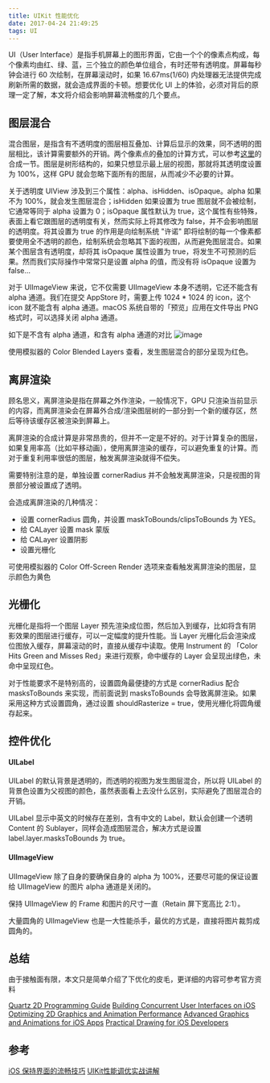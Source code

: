 ```yaml
---
title: UIKit 性能优化
date: 2017-04-24 21:49:25
tags: UI
---
```


UI（User Interface）是指手机屏幕上的图形界面，它由一个个的像素点构成，每个像素均由红、绿、蓝，三个独立的颜色单位组合，有时还带有透明度。屏幕每秒钟会进行 60 次绘制，在屏幕滚动时，如果 16.67ms(1/60) 内处理器无法提供完成刷新所需的数据，就会造成界面的卡顿。想要优化 UI 上的体验，必须对背后的原理一定了解，本文将介绍会影响屏幕流畅度的几个要点。

## 图层混合
混合图层，是指含有不透明度的图层相互叠加、计算后显示的效果，同不透明的图层相比，该计算需要额外的开销。两个像素点的叠加的计算方式，可以参考[这里](https://objccn.io/issue-3-1/)的合成一节。图层是树形结构的，如果只想显示最上层的视图，那就将其透明度设置为 100%，这样 GPU 就会忽略下面所有的图层，从而减少不必要的计算。

关于透明度 UIView 涉及到三个属性：alpha、isHidden、isOpaque。alpha 如果不为 100%，就会发生图层混合；isHidden 如果设置为 true 图层就不会被绘制，它通常等同于 alpha 设置为 0；isOpaque 属性默认为 true，这个属性有些特殊，表面上看它跟图层的透明度有关，然而实际上将其修改为 false，并不会影响图层的透明度。将其设置为 true 的作用是向绘制系统 "许诺" 即将绘制的每一个像素都要使用全不透明的颜色，绘制系统会忽略其下面的视图，从而避免图层混合。如果某个图层含有透明度，却将其 isOpaque 属性设置为 true，将发生不可预测的后果。然而我们实际操作中常常只是设置 alpha 的值，而没有将 isOpaque 设置为 false...

对于 UIImageView 来说，它不仅需要 UIImageView 本身不透明，它还不能含有 alpha 通道。我们在提交 AppStore 时，需要上传 1024 * 1024 的 icon，这个 icon 就不能含有 alpha 通道。macOS 系统自带的「预览」应用在文件导出 PNG 格式时，可以选择关闭 alpha 通道。

如下是不含有 alpha 通道，和含有 alpha 通道的对比
![image](http://oox2n98ab.bkt.clouddn.com/blend-comparison.png)

使用模拟器的 Color Blended Layers 查看，发生图层混合的部分呈现为红色。

## 离屏渲染
顾名思义，离屏渲染是指在屏幕之外作渲染，一般情况下，GPU 只渲染当前显示的内容，而离屏渲染会在屏幕外合成/渲染图层树的一部分到一个新的缓存区，然后等待该缓存区被渲染到屏幕上。

离屏渲染的合成计算是非常昂贵的，但并不一定是不好的。对于计算复杂的图层，如果复用率高（比如平移动画），使用离屏渲染的缓存，可以避免重复的计算。而对于重复利用率很低的图层，触发离屏渲染就得不偿失。

需要特别注意的是，单独设置 cornerRadius 并不会触发离屏渲染，只是视图的背景部分被设置成了透明。

会造成离屏渲染的几种情况：
- 设置 cornerRadius 圆角，并设置 maskToBounds/clipsToBounds 为 YES。
- 给 CALayer 设置 mask 蒙版
- 给 CALayer 设置阴影
- 设置光栅化

可使用模拟器的 Color Off-Screen Render 选项来查看触发离屏渲染的图层，显示颜色为黄色

## 光栅化
光栅化是指将一个图层 Layer 预先渲染成位图，然后加入到缓存，比如将含有阴影效果的图层进行缓存，可以一定幅度的提升性能。当 Layer 光栅化后会渲染成位图放入缓存，屏幕滚动的时，直接从缓存中读取。使用 Instrument 的 「Color Hits Green and Misses Red」来进行观察，命中缓存的 Layer 会呈现出绿色，未命中呈现红色。

对于性能要求不是特别高的，设置圆角最便捷的方式是 cornerRadius 配合 masksToBounds 来实现，而前面说到 masksToBounds 会导致离屏渲染。如果采用这种方式设置圆角，通过设置 shouldRasterize = true，使用光栅化将圆角缓存起来。


## 控件优化
#### UILabel
UILabel 的默认背景是透明的，而透明的视图为发生图层混合，所以将 UILabel 的背景色设置为父视图的颜色，虽然表面看上去没什么区别，实际避免了图层混合的开销。

UILabel 显示中英文的时候存在差别，含有中文的 Label，默认会创建一个透明 Content 的 Sublayer，同样会造成图层混合，解决方式是设置 label.layer.masksToBounds 为 true。

#### UIImageView
UIImageView 除了自身的要确保自身的 alpha 为 100%，还要尽可能的保证设置给 UIImageView 的图片 alpha 通道是关闭的。

保持 UIImageView 的 Frame 和图片的尺寸一直（Retain 屏下宽高比 2:1）。

大量圆角的 UIImageView 也是一大性能杀手，最优的方式是，直接将图片裁剪成圆角的。

## 总结
由于接触面有限，本文只是简单介绍了下优化的皮毛，更详细的内容可参考官方资料

[Quartz 2D Programming Guide](https://developer.apple.com/library/content/documentation/GraphicsImaging/Conceptual/drawingwithquartz2d/Introduction/Introduction.html)
[Building Concurrent User Interfaces on iOS](https://developer.apple.com/videos/play/wwdc2012/211/)
[Optimizing 2D Graphics and Animation Performance](https://developer.apple.com/videos/play/wwdc2012/506/)
[Advanced Graphics and Animations for iOS Apps](https://developer.apple.com/videos/play/wwdc2014/419/)
[Practical Drawing for iOS Developers](https://developer.apple.com/videos/play/wwdc2011/129/)

## 参考
[iOS 保持界面的流畅技巧](http://blog.ibireme.com/2015/11/12/smooth_user_interfaces_for_ios/)
[UIKit性能调优实战讲解](http://www.jianshu.com/p/619cf14640f3)



